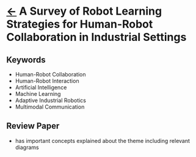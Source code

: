 # [<-](../README.md) A Survey of Robot Learning Strategies for Human-Robot Collaboration in Industrial Settings

## Keywords

- Human-Robot Collaboration
- Human-Robot Interaction
- Artificial Intelligence
- Machine Learning
- Adaptive Industrial Robotics
- Multimodal Communication

## Review Paper

- has important concepts explained about the theme including relevant diagrams
